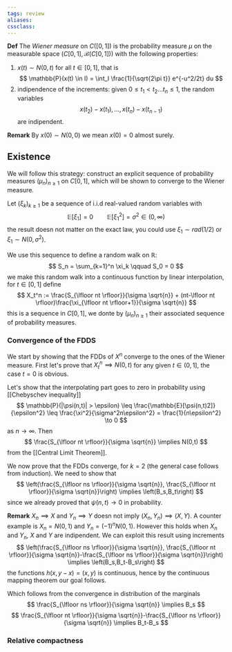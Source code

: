 ```yaml
---
tags: review
aliases:
cssclass:
---
```

 
**Def** The _Wiener measure_ on $C([0,1])$ is the probability measure $\mu$ on the measurable space $(C[0,1], \mathcal{B}(C[0,1]))$ with the following properties:
1. $x(t) \sim N(0,t)$ for all $t \in [0,1]$, that is
$$
\mathbb{P}(x(t) \in I) = \int_I \frac{1}{\sqrt{2\pi t}} e^{-u^2/2t} du
$$
2. indipendence of the increments: given $0 \leq t_1 < t_2 \dots t_n \leq 1$, the random variables
$$
x(t_2)-x(t_1), \dots, x(t_n)-x(t_{n-1})
$$
are indipendent.

**Remark** By $x(0) \sim N(0,0)$ we mean $x(0)=0$ almost surely.

## Existence

We will follow this strategy: construct an explicit sequence of probability measures $(\mu_n)_{n \geq 1}$ on $C[0,1]$, which will be shown to converge to the Wiener measure.

Let $(\xi_k)_{k \geq 1}$ be a sequence of i.i.d real-valued random variables with
$$
\mathbb{E}[\xi_1] = 0 \qquad \mathbb{E}[\xi_1^2] = \sigma^2 \in (0,\infty)
$$
the result doesn not matter on the exact law, you could use $\xi_1 \sim rad(1/2)$ or $\xi_1 \sim N(0,\sigma^2)$.

We use this sequence to define a random walk on $\mathbb{R}$:
$$
S_n = \sum_{k=1}^n \xi_k \qquad S_0 = 0
$$
we make this random walk into a continuous function by linear interpolation, for $t \in [0,1]$ define
$$
X_t^n := \frac{S_{\lfloor nt \rfloor}}{\sigma \sqrt{n}} + (nt-\lfloor nt \rfloor)\frac{\xi_{\lfloor nt \rfloor+1}}{\sigma \sqrt{n}}
$$
this is a sequence in $C[0,1]$, we donte by $(\mu_n)_{n\geq 1}$ their associated sequence of probability measures. 

### Convergence of the FDDS

We start by showing that the FDDs of $X^n$ converge to the ones of the Wiener measure. 
First let's prove that $X_t^n \implies N(0,t)$ for any given $t \in (0,1]$, the case $t=0$ is obvious.

Let's show that the interpolating part goes to zero in probability using [[Chebyschev inequality]]
$$
\mathbb{P}(|\psi(n,t)| > \epsilon) \leq \frac{\mathbb{E}[\psi(n,t)2]}{\epsilon^2} \leq \frac{\xi^2}{\sigma^2n\epsilon^2} = \frac{1}{n\epsilon^2} \to 0
$$
as $n \to \infty$.
Then 
$$
\frac{S_{\lfloor nt \rfloor}}{\sigma \sqrt{n}} \implies N(0,t)
$$
from the [[Central Limit Theorem]].

We now prove that the FDDs converge, for $k=2$ (the general case follows from induction).
We need to show that
$$
\left(\frac{S_{\lfloor ns \rfloor}}{\sigma \sqrt{n}}, \frac{S_{\lfloor nt \rfloor}}{\sigma \sqrt{n}}\right) \implies \left(B_s,B_t\right)
$$
since we already proved that $\psi(n,t) \to 0$ in probability.

**Remark** $X_n \implies X$ and $Y_n \implies Y$ doesn not imply $(X_n,Y_n) \implies (X,Y)$. A counter example is $X_n = N(0,1)$ and $Y_n = (-1)^n N(0,1)$. 
However this holds when $X_n$ and $Y_n$, $X$ and $Y$ are indipendent. We can exploit this result using increments
$$
\left(\frac{S_{\lfloor ns \rfloor}}{\sigma \sqrt{n}}, \frac{S_{\lfloor nt \rfloor}}{\sigma \sqrt{n}}-\frac{S_{\lfloor ns \rfloor}}{\sigma \sqrt{n}}\right) \implies \left(B_s,B_t-B_s\right)
$$
the functions $h(x,y-x) = (x,y)$ is continuous, hence by the continuous mapping theorem our goal follows.

Which follows from  the convergence in distribution of the marginals
$$
\frac{S_{\lfloor ns \rfloor}}{\sigma \sqrt{n}} \implies B_s
$$
$$
\frac{S_{\lfloor nt \rfloor}}{\sigma \sqrt{n}}-\frac{S_{\lfloor ns \rfloor}}{\sigma \sqrt{n}} \implies B_t-B_s
$$

### Relative compactness

